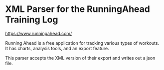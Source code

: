 # XML Parser for the RunningAhead Training Log 

https://www.runningahead.com/

Running Ahead is a free application for tracking various types of workouts. It has charts, analysis tools, and an export feature. 

This parser accepts the XML version of their export and writes out a json file.
